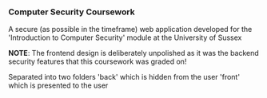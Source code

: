 ### Computer Security Coursework

A secure (as possible in the timeframe) web application developed for the 'Introduction to Computer Security' module at the University of Sussex

**NOTE**: The frontend design is deliberately unpolished as it was the backend security features that this coursework was graded on!

Separated into two folders
'back' which is hidden from the user
'front' which is presented to the user
